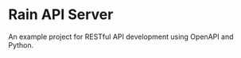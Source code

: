 Rain API Server
===============

An example project for RESTful API development using OpenAPI and Python.
